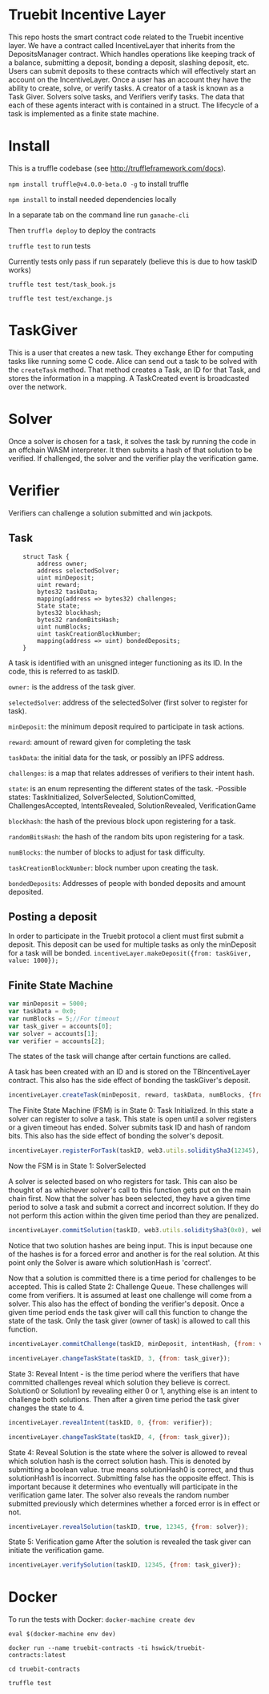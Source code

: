 # Truebit Incentive Layer

This repo hosts the smart contract code related to the Truebit incentive layer. We have a contract called IncentiveLayer that inherits from the DepositsManager contract. Which handles operations like keeping track of a balance, submitting a deposit, bonding a deposit, slashing deposit, etc.  Users can submit deposits to these contracts which will effectively start an account on the IncentiveLayer. Once a user has an account they have the ability to create, solve, or verify tasks. A creator of a task is known as a Task Giver. Solvers solve tasks, and Verifiers verify tasks. The data that each of these agents interact with is contained in a struct. The lifecycle of a task is implemented as a finite state machine.

# Install
This is a truffle codebase (see http://truffleframework.com/docs).

`npm install truffle@v4.0.0-beta.0 -g` to install truffle

`npm install` to install needed dependencies locally

In a separate tab on the command line run `ganache-cli`

Then `truffle deploy` to deploy the contracts

`truffle test` to run tests

Currently tests only pass if run separately (believe this is due to how taskID works)

`truffle test test/task_book.js`

`truffle test test/exchange.js`

# TaskGiver
This is a user that creates a new task. They exchange Ether for computing tasks like running some C code. Alice can send out a task to be solved with the `createTask` method. That method creates a Task, an ID for that Task, and stores the information in a mapping. A TaskCreated event is broadcasted over the network.

# Solver
Once a solver is chosen for a task, it solves the task by running the code in an offchain WASM interpreter. It then submits a hash of that solution to be verified. If challenged, the solver and the verifier play the verification game.

# Verifier
Verifiers can challenge a solution submitted and win jackpots.

## Task
```
	struct Task {
		address owner;
		address selectedSolver;
		uint minDeposit;
		uint reward;
		bytes32 taskData;
		mapping(address => bytes32) challenges;
		State state;
		bytes32 blockhash;
		bytes32 randomBitsHash;
		uint numBlocks;
		uint taskCreationBlockNumber;
    	mapping(address => uint) bondedDeposits;
	}
```

A task is identified with an unisgned integer functioning as its ID. In the code, this is referred to as taskID.

`owner:` is the address of the task giver.

`selectedSolver`: address of the selectedSolver (first solver to register for task).

`minDeposit`: the minimum deposit required to participate in task actions.

`reward`: amount of reward given for completing the task

`taskData`: the initial data for the task, or possibly an IPFS address.

`challenges`: is a map that relates addresses of verifiers to their intent hash.

`state`: is an enum representing the different states of the task.
-Possible states: TaskInitialized, SolverSelected, SolutionComitted, ChallengesAccepted, IntentsRevealed, SolutionRevealed, VerificationGame

`blockhash`: the hash of the previous block upon registering for a task.

`randomBitsHash`: the hash of the random bits upon registering for a task.

`numBlocks`: the number of blocks to adjust for task difficulty.

`taskCreationBlockNumber`: block number upon creating the task.

`bondedDeposits`: Addresses of people with bonded deposits and amount deposited.

## Posting a deposit

In order to participate in the Truebit protocol a client must first submit a deposit. This deposit can be used for multiple tasks as only the minDeposit for a task will be bonded.
`incentiveLayer.makeDeposit({from: taskGiver, value: 1000});`

## Finite State Machine

```javascript
var minDeposit = 5000;
var taskData = 0x0;
var numBlocks = 5;//For timeout
var task_giver = accounts[0];
var solver = accounts[1];
var verifier = accounts[2];
```

The states of the task will change after certain functions are called.

A task has been created with an ID and is stored on the TBIncentiveLayer contract. This also has the side effect of bonding the taskGiver's deposit.
```javascript
incentiveLayer.createTask(minDeposit, reward, taskData, numBlocks, {from: task_giver});
```

The Finite State Machine (FSM) is in State 0: Task Initialized. In this state a solver can register to solve a task. This state is open until a solver registers or a given timeout has ended. Solver submits task ID and hash of random bits. This also has the side effect of bonding the solver's deposit.

```javascript
incentiveLayer.registerForTask(taskID, web3.utils.soliditySha3(12345), {from: solver});
```

Now the FSM is in State 1: SolverSelected

A solver is selected based on who registers for task. This can also be thought of as whichever solver's call to this function gets put on the main chain first. Now that the solver has been selected, they have a given time period to solve a task and submit a correct and incorrect solution. If they do not perform this action within the given time period than they are penalized.

```javascript
incentiveLayer.commitSolution(taskID, web3.utils.soliditySha3(0x0), web3.utils.soliditySha3(0x12345), {from: solver});
```

Notice that two solution hashes are being input. This is input because one of the hashes is for a forced error and another is for the real solution. At this point only the Solver is aware which solutionHash is 'correct'.

Now that a solution is committed there is a time period for challenges to be accepted. This is called State 2: Challenge Queue. These challenges will come from verifiers. It is assumed at least one challenge will come from a solver. This also has the effect of bonding the verifier's deposit. Once a given time period ends the task giver will call this function to change the state of the task. Only the task giver (owner of task) is allowed to call this function.

```javascript
incentiveLayer.commitChallenge(taskID, minDeposit, intentHash, {from: verifier});

incentiveLayer.changeTaskState(taskID, 3, {from: task_giver});
```

State 3: Reveal Intent - is the time period where the verifiers that have committed challenges reveal which solution they believe is correct. Solution0 or Solution1 by revealing either 0 or 1, anything else is an intent to challenge both solutions. Then after a given time period the task giver changes the state to 4.

```javascript
incentiveLayer.revealIntent(taskID, 0, {from: verifier});

incentiveLayer.changeTaskState(taskID, 4, {from: task_giver});
```

State 4: Reveal Solution is the state where the solver is allowed to reveal which solution hash is the correct solution hash. This is denoted by submitting a boolean value. true means solutionHash0 is correct, and thus solutionHash1 is incorrect. Submitting false has the opposite effect. This is important because it determines who eventually will participate in the verification game later. The solver also reveals the random number submitted previously which determines whether a forced error is in effect or not.

```javascript
incentiveLayer.revealSolution(taskID, true, 12345, {from: solver});
```

State 5: Verification game
After the solution is revealed the task giver can initiate the verification game.

```javascript
incentiveLayer.verifySolution(taskID, 12345, {from: task_giver});
```

# Docker
To run the tests with Docker:
`docker-machine create dev`

`eval $(docker-machine env dev)`

`docker run --name truebit-contracts -ti hswick/truebit-contracts:latest`

`cd truebit-contracts`

`truffle test`
